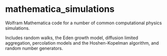 mathematica_simulations
=======================

Wolfram Mathematica code for a number of common computational physics simulations.

Includes random walks, the Eden growth model, diffusion limited aggregation, percolation models and the Hoshen-Kopelman algorithm, and random number generators.
